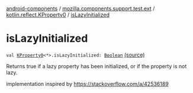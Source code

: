[android-components](../../index.md) / [mozilla.components.support.test.ext](../index.md) / [kotlin.reflect.KProperty0](index.md) / [isLazyInitialized](./is-lazy-initialized.md)

# isLazyInitialized

`val `[`KProperty0`](https://kotlinlang.org/api/latest/jvm/stdlib/kotlin.reflect/-k-property0/index.html)`<*>.isLazyInitialized: `[`Boolean`](https://kotlinlang.org/api/latest/jvm/stdlib/kotlin/-boolean/index.html) [(source)](https://github.com/mozilla-mobile/android-components/blob/master/components/support/test/src/main/java/mozilla/components/support/test/ext/KProperty.kt#L15)

Returns true if a lazy property has been initialized, or if the property is not lazy.

implementation inspired by https://stackoverflow.com/a/42536189

